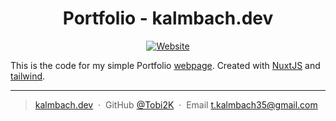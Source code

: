 <h1 align="center">
  Portfolio - kalmbach.dev
</h1>
<p align="center">
<a href="https://www.kalmbach.dev">
    <img alt="Website" src="https://img.shields.io/website?down_message=offline&style=for-the-badge&up_message=online&url=https%3A%2F%2Fwww.kalmbach.dev">
</a>
</p>

This is the code for my simple Portfolio [webpage](https://www.kalmbach.dev). Created with [NuxtJS](https://nuxtjs.org/) and [tailwind](https://tailwindcss.com/).

---

> [kalmbach.dev](https://www.kalmbach.dev) &nbsp;&middot;&nbsp;
> GitHub [@Tobi2K](https://github.com/Tobi2K) &nbsp;&middot;&nbsp;
> Email [t.kalmbach35@gmail.com](mailto:t.kalmbach35@gmail.com)
